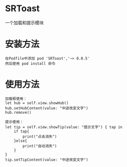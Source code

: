 # SRToast
一个加载和提示模块

# 安装方法
    在Podfile中添加 pod 'SRToast','~> 0.0.5'
    然后使用 pod install 命令
    
# 使用方法
    加载框使用：
    let hub = self.view.showHub()
    hub.setHubContent(value: "中途改变文字")
    hub.remove()

    提示使用：
    let tip = self.view.showTip(value: "提示文字") { tap in
        if tap{
            print("点击消失")
        }else{
            print("自动消失")
        }
    }
    tip.setTipContent(value: "中途改变文字")
